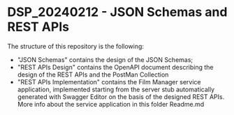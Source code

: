 # DSP_20240212 - JSON Schemas and REST APIs
The structure of this repository is the following:
  - "JSON Schemas" contains the design of the JSON Schemas;
  - "REST APIs Design" contains the OpenAPI document describing the design of the REST APIs and the PostMan Collection
  - "REST APIs Implementation" contains the Film Manager service application, implemented starting from the server stub automatically generated with Swagger Editor on the basis of the designed REST APIs. More info about the service application in this folder Readme.md
